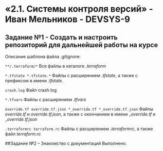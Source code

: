 # «2.1. Системы контроля версий» - Иван Мельников - DEVSYS-9

## Задание №1 - Создать и настроить репозиторий для дальнейшей работы на курсе
Описание шаблона файла .gitignore:

`**/.terraform/*`
Все файлы в каталоге _.terraform_

`*.tfstate
*.tfstate.*`
Файлы с расширением _.tfstate_, а также с префиксом в имени _.tfstate._

`crash.log`
Файл crash.log

`*.tfvars`
Файлы с расширением _.tfvars_

`override.tf
override.tf.json
*_override.tf
*_override.tf.json`
Файлы _override.tf_ и _override.tf.json_, а также с окончанием в имени __override.tf_ и __override.tf.json_

`.terraformrc
terraform.rc`
Файлы с расширением _.terraformrc_, а также файл _terraform.rc_

##Задание №2 – Знакомство с документаций
Выполнено.